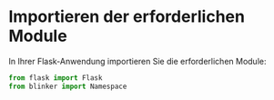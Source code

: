 # Importieren der erforderlichen Module

In Ihrer Flask-Anwendung importieren Sie die erforderlichen Module:

```python
from flask import Flask
from blinker import Namespace
```
